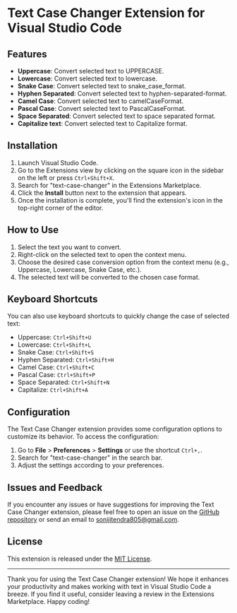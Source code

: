 # Text Case Changer Extension for Visual Studio Code

## Features

- **Uppercase**: Convert selected text to UPPERCASE.
- **Lowercase**: Convert selected text to lowercase.
- **Snake Case**: Convert selected text to snake_case_format.
- **Hyphen Separated**: Convert selected text to hyphen-separated-format.
- **Camel Case**: Convert selected text to camelCaseFormat.
- **Pascal Case**: Convert selected text to PascalCaseFormat.
- **Space Separated**: Convert selected text to space separated format.
- **Capitalize text**: Convert selected text to Capitalize format.

## Installation

1. Launch Visual Studio Code.
2. Go to the Extensions view by clicking on the square icon in the sidebar on the left or press `Ctrl+Shift+X`.
3. Search for "text-case-changer" in the Extensions Marketplace.
4. Click the **Install** button next to the extension that appears.
5. Once the installation is complete, you'll find the extension's icon in the top-right corner of the editor.

## How to Use

1. Select the text you want to convert.
2. Right-click on the selected text to open the context menu.
3. Choose the desired case conversion option from the context menu (e.g., Uppercase, Lowercase, Snake Case, etc.).
4. The selected text will be converted to the chosen case format.

## Keyboard Shortcuts

You can also use keyboard shortcuts to quickly change the case of selected text:

- Uppercase: `Ctrl+Shift+U`
- Lowercase: `Ctrl+Shift+L`
- Snake Case: `Ctrl+Shift+S`
- Hyphen Separated: `Ctrl+Shift+H`
- Camel Case: `Ctrl+Shift+C`
- Pascal Case: `Ctrl+Shift+P`
- Space Separated: `Ctrl+Shift+N`
- Capitalize: `Ctrl+Shift+A`

## Configuration

The Text Case Changer extension provides some configuration options to customize its behavior. To access the configuration:

1. Go to **File** > **Preferences** > **Settings** or use the shortcut `Ctrl+,`.
2. Search for "text-case-changer" in the search bar.
3. Adjust the settings according to your preferences.

## Issues and Feedback

If you encounter any issues or have suggestions for improving the Text Case Changer extension, please feel free to open an issue on the [GitHub repository](https://github.com/JitendraSoni1234/text-case-changer) or send an email to sonijitendra805@gmail.com.

## License

This extension is released under the [MIT License](LICENSE).

---

Thank you for using the Text Case Changer extension! We hope it enhances your productivity and makes working with text in Visual Studio Code a breeze. If you find it useful, consider leaving a review in the Extensions Marketplace. Happy coding!
